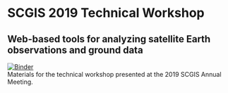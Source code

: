# SCGIS 2019 Technical Workshop
## Web-based tools for analyzing satellite Earth observations and ground data
[![Binder](https://mybinder.org/badge_logo.svg)](https://mybinder.org/v2/gh/cpkrehbiel/SCGIS_2019/master)  
Materials for the technical workshop presented at the 2019 SCGIS Annual Meeting. 
